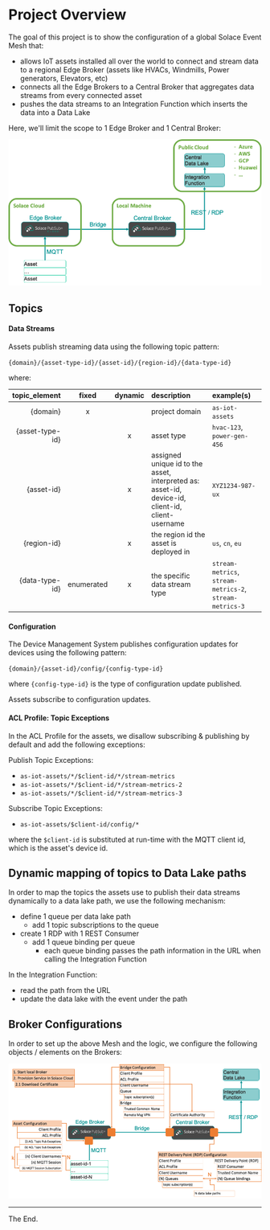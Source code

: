# Project Overview

The goal of this project is to show the configuration of a global Solace Event Mesh that:
* allows IoT assets installed all over the world to connect and stream data to a regional Edge Broker (assets like HVACs, Windmills, Power generators, Elevators, etc)
* connects all the Edge Brokers to a Central Broker that aggregates data streams from every connected asset
* pushes the data streams to an Integration Function which inserts the data into a Data Lake

Here, we'll limit the scope to 1 Edge Broker and 1 Central Broker:

<p align="center"><img src="./doc/images/overview.png" width=900 /></p>

## Topics

#### Data Streams

Assets publish streaming data using the following topic pattern:

  `{domain}/{asset-type-id}/{asset-id}/{region-id}/{data-type-id}`

where:

|topic_element|fixed|dynamic|description|example(s)|
|-----------------:|:---:|:---:|:---|:---|
|{domain}|x||project domain|`as-iot-assets`|
|{asset-type-id}||x|asset type|`hvac-123`, `power-gen-456`|
|{asset-id}||x|assigned unique id to the asset, interpreted as: asset-id, device-id, client-id, client-username|`XYZ1234-987-ux`|
|{region-id}||x|the region id the asset is deployed in|`us`, `cn`, `eu`|
|{data-type-id}|enumerated|x|the specific data stream type|`stream-metrics`, `stream-metrics-2`, `stream-metrics-3`|

#### Configuration

The Device Management System publishes configuration updates for devices using the following pattern:

  `{domain}/{asset-id}/config/{config-type-id}`

where `{config-type-id}` is the type of configuration update published.

Assets subscribe to configuration updates.

#### ACL Profile: Topic Exceptions

In the ACL Profile for the assets, we disallow subscribing & publishing by default and
add the following exceptions:

Publish Topic Exceptions:
  - `as-iot-assets/*/$client-id/*/stream-metrics`
  - `as-iot-assets/*/$client-id/*/stream-metrics-2`
  - `as-iot-assets/*/$client-id/*/stream-metrics-3`

Subscribe Topic Exceptions:
  - `as-iot-assets/$client-id/config/*`

where the `$client-id` is substituted at run-time with the MQTT client id, which is the asset's device id.

## Dynamic mapping of topics to Data Lake paths

In order to map the topics the assets use to publish their data streams dynamically to a data lake path, we use the following mechanism:

- define 1 queue per data lake path
  - add 1 topic subscriptions to the queue
- create 1 RDP with 1 REST Consumer
  - add 1 queue binding per queue
    - each queue binding passes the path information in the URL when calling the Integration Function

In the Integration Function:
- read the path from the URL
- update the data lake with the event under the path

## Broker Configurations

In order to set up the above Mesh and the logic,
we configure the following objects / elements on the Brokers:

<p align="left"><img src="./doc/images/configuration.png" width=900 /></p>


---
The End.
